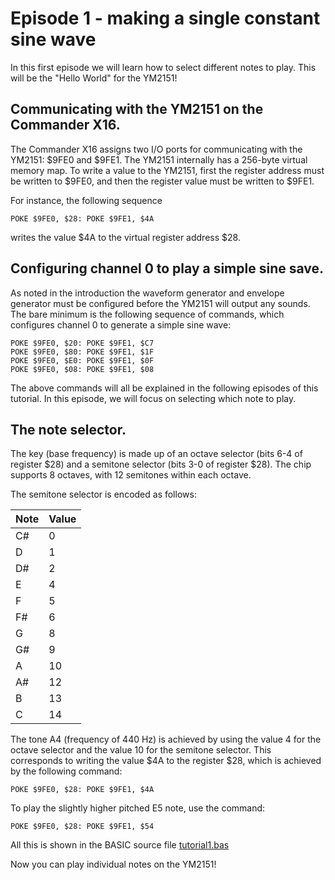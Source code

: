 # Episode 1 - making a single constant sine wave

In this first episode we will learn how to select different notes to play.
This will be the "Hello World" for the YM2151!

## Communicating with the YM2151 on the Commander X16.
The Commander X16 assigns two I/O ports for communicating with the YM2151:
$9FE0 and $9FE1. The YM2151 internally has a 256-byte virtual memory map. To
write a value to the YM2151, first the register address must be written to
$9FE0, and then the register value must be written to $9FE1.

For instance, the following sequence
```
POKE $9FE0, $28: POKE $9FE1, $4A
```
writes the value $4A to the virtual register address $28.

## Configuring channel 0 to play a simple sine save.
As noted in the introduction the waveform generator and envelope generator must
be configured before the YM2151 will output any sounds. The bare minimum is
the following sequence of commands, which configures channel 0 to generate
a simple sine wave:
```
POKE $9FE0, $20: POKE $9FE1, $C7
POKE $9FE0, $80: POKE $9FE1, $1F
POKE $9FE0, $E0: POKE $9FE1, $0F
POKE $9FE0, $08: POKE $9FE1, $08
```
The above commands will all be explained in the following episodes of this
tutorial.  In this episode, we will focus on selecting which note to play.

## The note selector.
The key (base frequency) is made up of an octave selector (bits 6-4 of register
$28) and a semitone selector (bits 3-0 of register $28).  The chip supports 8
octaves, with 12 semitones within each octave.

The semitone selector is encoded as follows:

|  Note |  Value |
| ----- | ------ |
|   C#  |    0   |
|   D   |    1   |
|   D#  |    2   |
|   E   |    4   |
|   F   |    5   |
|   F#  |    6   |
|   G   |    8   |
|   G#  |    9   |
|   A   |   10   |
|   A#  |   12   |
|   B   |   13   |
|   C   |   14   |

The tone A4 (frequency of 440 Hz) is achieved by using the value 4 for the
octave selector and the value 10 for the semitone selector.  This corresponds
to writing the value $4A to the register $28, which is achieved by the
following command:
```
POKE $9FE0, $28: POKE $9FE1, $4A
```

To play the slightly higher pitched E5 note, use the command:
```
POKE $9FE0, $28: POKE $9FE1, $54
```

All this is shown in the BASIC source file [tutorial1.bas](tutorial1.bas)

Now you can play individual notes on the YM2151!

